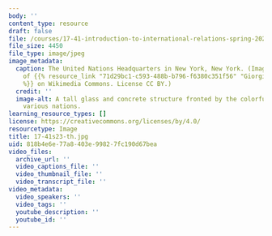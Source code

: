```yaml
---
body: ''
content_type: resource
draft: false
file: /courses/17-41-introduction-to-international-relations-spring-2023/17-41s23-th.jpg
file_size: 4450
file_type: image/jpeg
image_metadata:
  caption: The United Nations Headquarters in New York, New York. (Image courtesy
    of {{% resource_link "71d29bc1-c593-488b-b796-f6380c351f56" "Giorgio Galeotti"
    %}} on Wikimedia Commons. License CC BY.)
  credit: ''
  image-alt: A tall glass and concrete structure fronted by the colorful flags of
    various nations.
learning_resource_types: []
license: https://creativecommons.org/licenses/by/4.0/
resourcetype: Image
title: 17-41s23-th.jpg
uid: 818b4e6e-77a8-403e-9982-7fc190d67bea
video_files:
  archive_url: ''
  video_captions_file: ''
  video_thumbnail_file: ''
  video_transcript_file: ''
video_metadata:
  video_speakers: ''
  video_tags: ''
  youtube_description: ''
  youtube_id: ''
---
```

